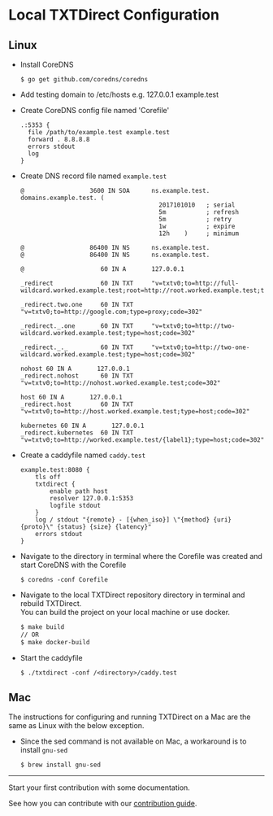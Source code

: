 # Local TXTDirect Configuration

## Linux

- Install CoreDNS
  ```
  $ go get github.com/coredns/coredns
  ```
- Add testing domain to /etc/hosts e.g. 127.0.0.1 example.test
- Create CoreDNS config file named 'Corefile'
  ```
  .:5353 {
    file /path/to/example.test example.test
    forward . 8.8.8.8
    errors stdout
    log
  }
  ```
- Create DNS record file named `example.test`

  ```
  @                  3600 IN SOA      ns.example.test. domains.example.test. (
                                        2017101010   ; serial
                                        5m           ; refresh
                                        5m           ; retry
                                        1w           ; expire
                                        12h    )     ; minimum

  @                  86400 IN NS      ns.example.test.
  @                  86400 IN NS      ns.example.test.

  @                     60 IN A       127.0.0.1

  _redirect             60 IN TXT     "v=txtv0;to=http://full-wildcard.worked.example.test;root=http://root.worked.example.test;type=path;code=302"

  _redirect.two.one     60 IN TXT     "v=txtv0;to=http://google.com;type=proxy;code=302"

  _redirect._.one       60 IN TXT     "v=txtv0;to=http://two-wildcard.worked.example.test;type=host;code=302"

  _redirect._._         60 IN TXT     "v=txtv0;to=http://two-one-wildcard.worked.example.test;type=host;code=302"

  nohost 60 IN A       127.0.0.1
  _redirect.nohost      60 IN TXT     "v=txtv0;to=http://nohost.worked.example.test;code=302"

  host 60 IN A       127.0.0.1
  _redirect.host        60 IN TXT     "v=txtv0;to=http://host.worked.example.test;type=host;code=302"

  kubernetes 60 IN A       127.0.0.1
  _redirect.kubernetes  60 IN TXT     "v=txtv0;to=http://worked.example.test/{label1};type=host;code=302"
  ```

- Create a caddyfile named `caddy.test`
  ```
  example.test:8080 {
      tls off
      txtdirect {
          enable path host
          resolver 127.0.0.1:5353
          logfile stdout
      }
      log / stdout "{remote} - [{when_iso}] \"{method} {uri} {proto}\" {status} {size} {latency}"
      errors stdout
  }
  ```
- Navigate to the directory in terminal where the Corefile was created and start CoreDNS with the Corefile
  ```
  $ coredns -conf Corefile
  ```
- Navigate to the local TXTDirect repository directory in terminal and rebuild TXTDirect.  
  You can build the project on your local machine or use docker.
  ```bash
  $ make build
  // OR
  $ make docker-build
  ```
- Start the caddyfile
  ```
  $ ./txtdirect -conf /<directory>/caddy.test
  ```

## Mac

The instructions for configuring and running TXTDirect on a Mac are the same as Linux with the below exception.

- Since the sed command is not available on Mac, a workaround is to install `gnu-sed`

  ```
  $ brew install gnu-sed
  ```

---

Start your first contribution with some documentation.

See how you can contribute with our [contribution guide](/CONTRIBUTING.md).
